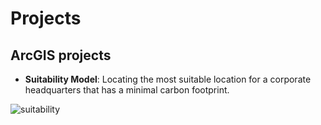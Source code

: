 # Projects 
## ArcGIS projects
- **Suitability Model**: 		Locating the most suitable location for a corporate headquarters that has a minimal carbon footprint.
  
![suitability](https://github.com/MaxCo20/ProjectsMC/assets/161872379/793d1ce9-53a6-47d1-ab5a-d0631816b503)




